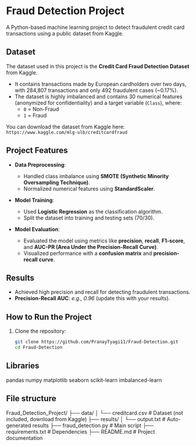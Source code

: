 # Fraud Detection Project 

A Python-based machine learning project to detect fraudulent credit card transactions using a public dataset from Kaggle.

## Dataset 

The dataset used in this project is the **Credit Card Fraud Detection Dataset** from Kaggle.

- It contains transactions made by European cardholders over two days, with 284,807 transactions and only 492 fraudulent cases (~0.17%).
- The dataset is highly imbalanced and contains 30 numerical features (anonymized for confidentiality) and a target variable (`Class`), where:
  - `0` = Non-Fraud
  - `1` = Fraud

You can download the dataset from Kaggle here:  
`https://www.kaggle.com/mlg-ulb/creditcardfraud`

## Project Features 

- **Data Preprocessing**:
  - Handled class imbalance using **SMOTE (Synthetic Minority Oversampling Technique)**.
  - Normalized numerical features using **StandardScaler**.

- **Model Training**:
  - Used **Logistic Regression** as the classification algorithm.
  - Split the dataset into training and testing sets (70/30).

- **Model Evaluation**:
  - Evaluated the model using metrics like **precision**, **recall**, **F1-score**, and **AUC-PR (Area Under the Precision-Recall Curve)**.
  - Visualized performance with a **confusion matrix** and **precision-recall curve**.

## Results 

- Achieved high precision and recall for detecting fraudulent transactions.
- **Precision-Recall AUC**: *e.g., 0.96* (update this with your results).

## How to Run the Project 

1. Clone the repository:
   ```bash
   git clone https://github.com/PranayTyagi11/Fraud-Detection.git
   cd Fraud-Detection

## Libraries

pandas
numpy
matplotlib
seaborn
scikit-learn
imbalanced-learn

## File structure

Fraud_Detection_Project/
├── data/
│   └── creditcard.csv      # Dataset (not included, download from Kaggle)
├── results/
│   └── output.txt          # Auto-generated results
├── fraud_detection.py      # Main script
├── requirements.txt        # Dependencies
├── README.md               # Project documentation

